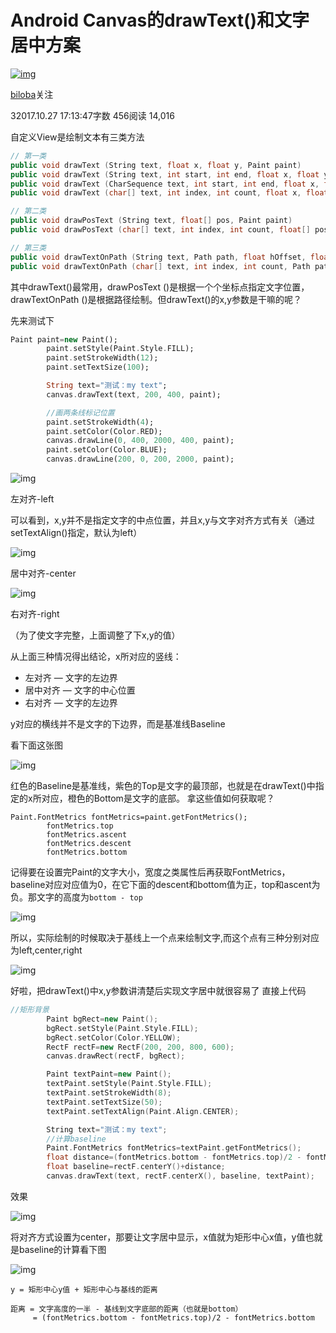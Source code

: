 # Android Canvas的drawText()和文字居中方案

[![img](https://upload.jianshu.io/users/upload_avatars/5734256/2c5ca10c-8991-4770-bcef-4f8f0217b13b.jpg?imageMogr2/auto-orient/strip|imageView2/1/w/96/h/96/format/webp)](https://www.jianshu.com/u/c1664cb26499)

[biloba](https://www.jianshu.com/u/c1664cb26499)关注

32017.10.27 17:13:47字数 456阅读 14,016

自定义View是绘制文本有三类方法



```cpp
// 第一类
public void drawText (String text, float x, float y, Paint paint)
public void drawText (String text, int start, int end, float x, float y, Paint paint)
public void drawText (CharSequence text, int start, int end, float x, float y, Paint paint)
public void drawText (char[] text, int index, int count, float x, float y, Paint paint)

// 第二类
public void drawPosText (String text, float[] pos, Paint paint)
public void drawPosText (char[] text, int index, int count, float[] pos, Paint paint)

// 第三类
public void drawTextOnPath (String text, Path path, float hOffset, float vOffset, Paint paint)
public void drawTextOnPath (char[] text, int index, int count, Path path, float hOffset, float vOffset, Paint paint)
```

其中drawText()最常用，drawPosText ()是根据一个个坐标点指定文字位置，drawTextOnPath ()是根据路径绘制。但drawText()的x,y参数是干嘛的呢？

先来测试下



```dart
Paint paint=new Paint();
        paint.setStyle(Paint.Style.FILL);
        paint.setStrokeWidth(12);
        paint.setTextSize(100);

        String text="测试：my text";
        canvas.drawText(text, 200, 400, paint);

        //画两条线标记位置
        paint.setStrokeWidth(4);
        paint.setColor(Color.RED);
        canvas.drawLine(0, 400, 2000, 400, paint);
        paint.setColor(Color.BLUE);
        canvas.drawLine(200, 0, 200, 2000, paint);
```



![img](https://upload-images.jianshu.io/upload_images/5734256-034ce9861f52b1d4.png?imageMogr2/auto-orient/strip|imageView2/2/w/299/format/webp)

左对齐-left

可以看到，x,y并不是指定文字的中点位置，并且x,y与文字对齐方式有关（通过setTextAlign()指定，默认为left）



![img](https://upload-images.jianshu.io/upload_images/5734256-a6c0fc7234bbf914.png?imageMogr2/auto-orient/strip|imageView2/2/w/234/format/webp)

居中对齐-center



![img](https://upload-images.jianshu.io/upload_images/5734256-aa80878af37cf346.png?imageMogr2/auto-orient/strip|imageView2/2/w/241/format/webp)

右对齐-right

（为了使文字完整，上面调整了下x,y的值）

从上面三种情况得出结论，x所对应的竖线：

- 左对齐 — 文字的左边界
- 居中对齐 — 文字的中心位置
- 右对齐 — 文字的左边界

y对应的横线并不是文字的下边界，而是基准线Baseline

看下面这张图



![img](https://upload-images.jianshu.io/upload_images/5734256-512082b482008a3e.png?imageMogr2/auto-orient/strip|imageView2/2/w/1200/format/webp)

红色的Baseline是基准线，紫色的Top是文字的最顶部，也就是在drawText()中指定的x所对应，橙色的Bottom是文字的底部。
拿这些值如何获取呢？



```undefined
Paint.FontMetrics fontMetrics=paint.getFontMetrics();
        fontMetrics.top
        fontMetrics.ascent
        fontMetrics.descent
        fontMetrics.bottom
```

记得要在设置完Paint的文字大小，宽度之类属性后再获取FontMetrics，
baseline对应对应值为0，在它下面的descent和bottom值为正，top和ascent为负。那文字的高度为`bottom - top`



![img](https://upload-images.jianshu.io/upload_images/5734256-64f218ab8594bb3a.png?imageMogr2/auto-orient/strip|imageView2/2/w/839/format/webp)

所以，实际绘制的时候取决于基线上一个点来绘制文字,而这个点有三种分别对应为left,center,right



![img](https://upload-images.jianshu.io/upload_images/5734256-1b709c4384247865.png?imageMogr2/auto-orient/strip|imageView2/2/w/553/format/webp)

好啦，把drawText()中x,y参数讲清楚后实现文字居中就很容易了
直接上代码



```cpp
//矩形背景
        Paint bgRect=new Paint();
        bgRect.setStyle(Paint.Style.FILL);
        bgRect.setColor(Color.YELLOW);
        RectF rectF=new RectF(200, 200, 800, 600);
        canvas.drawRect(rectF, bgRect);

        Paint textPaint=new Paint();
        textPaint.setStyle(Paint.Style.FILL);
        textPaint.setStrokeWidth(8);
        textPaint.setTextSize(50);
        textPaint.setTextAlign(Paint.Align.CENTER);

        String text="测试：my text";
        //计算baseline
        Paint.FontMetrics fontMetrics=textPaint.getFontMetrics();
        float distance=(fontMetrics.bottom - fontMetrics.top)/2 - fontMetrics.bottom;
        float baseline=rectF.centerY()+distance;
        canvas.drawText(text, rectF.centerX(), baseline, textPaint);
```

效果



![img](https://upload-images.jianshu.io/upload_images/5734256-8bf933b5d441a516.png?imageMogr2/auto-orient/strip|imageView2/2/w/216/format/webp)

将对齐方式设置为center，那要让文字居中显示，x值就为矩形中心x值，y值也就是baseline的计算看下图



![img](https://upload-images.jianshu.io/upload_images/5734256-3c9cf9b18ff4e8db.png?imageMogr2/auto-orient/strip|imageView2/2/w/551/format/webp)

```
y = 矩形中心y值 + 矩形中心与基线的距离
```



```undefined
距离 = 文字高度的一半 - 基线到文字底部的距离（也就是bottom）
     = (fontMetrics.bottom - fontMetrics.top)/2 - fontMetrics.bottom
```